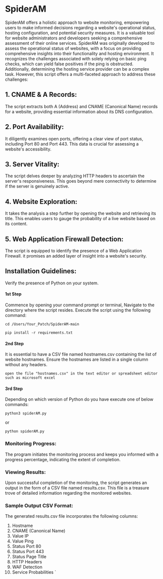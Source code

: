 # SpiderAM
SpiderAM offers a holistic approach to website monitoring, empowering users to make informed decisions regarding a website's operational status, hosting configuration, and potential security measures. It is a valuable tool for website administrators and developers seeking a comprehensive assessment of their online services.
SpiderAM was originally developed to assess the operational status of websites, with a focus on providing comprehensive insights into their functionality and hosting environment. It recognizes the challenges associated with solely relying on basic ping checks, which can yield false positives if the ping is obstructed. Additionally, determining the hosting service provider can be a complex task. However, this script offers a multi-faceted approach to address these challenges:

## 1.	CNAME & A Records:
The script extracts both A (Address) and CNAME (Canonical Name) records for a website, providing essential information about its DNS configuration.

## 2. Port Availability: 
It diligently examines open ports, offering a clear view of port status, including Port 80 and Port 443. This data is crucial for assessing a website's accessibility.

## 3. Server Vitality:
The script delves deeper by analyzing HTTP headers to ascertain the server's responsiveness. This goes beyond mere connectivity to determine if the server is genuinely active.

## 4. Website Exploration: 
It takes the analysis a step further by opening the website and retrieving its title. This enables users to gauge the probability of a live website based on its content.

## 5. Web Application Firewall Detection:
The script is equipped to identify the presence of a Web Application Firewall. it promises an added layer of insight into a website's security.

## Installation Guidelines:
Verify the presence of Python on your system.

#### 1st Step

Commence by opening your command prompt or terminal, Navigate to the directory where the script resides. Execute the script using the following command:
```
cd /Users/Your_Patch/SpiderAM-main
```

```
pip install -r requirements.txt
```

#### 2nd Step
It is essential to have a CSV file named hostnames.csv containing the list of website hostnames. Ensure the hostnames are listed in a single column without any headers.
```
open the file "hostnames.csv" in the text editor or spreadsheet editor such as microsoft excel
```

#### 3rd Step 
Depending on which version of Python do you have execute one of below commands:

```
python3 spiderAM.py 
```

or 

```
python spiderAM.py 
```

### Monitoring Progress:
The program initiates the monitoring process and keeps you informed with a progress percentage, indicating the extent of completion.

### Viewing Results:
Upon successful completion of the monitoring, the script generates an output in the form of a CSV file named results.csv. This file is a treasure trove of detailed information regarding the monitored websites.

### Sample Output CSV Format:
The generated results.csv file incorporates the following columns:

1.	Hostname
2.	CNAME (Canonical Name)
3.	Value IP
4.	Value Ping
5.	Status Port 80
6.	Status Port 443
7.	Status Page Title
8.	HTTP Headers
9.	WAF Detection
10. Service Probabilities
`
